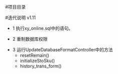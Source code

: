 ﻿#项目目录

#迭代说明
v1.11
 - 1 执行xy_online.sql中的语句。
  
 - 2 重制数据库权限
 + 3 运行UpdateDatabaseFormatController中的方法
    - resetRemain()
    - initializeStoSku()
    - history_trans_form()

